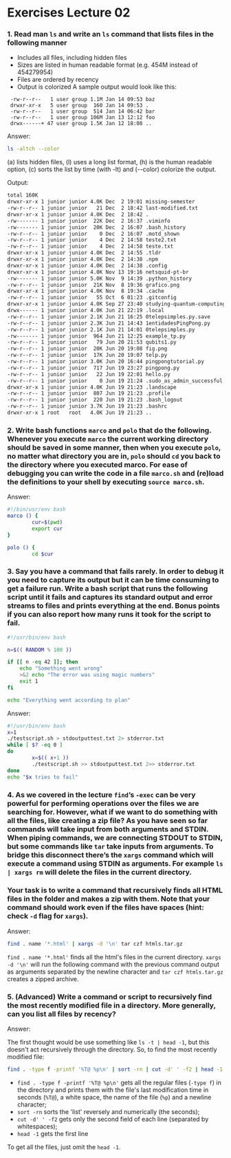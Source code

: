 # Exercises Lecture 02

### 1. Read man `ls` and write an `ls` command that lists files in the following manner

- Includes all files, including hidden files
- Sizes are listed in human readable format (e.g. 454M instead of 454279954)
- Files are ordered by recency
- Output is colorized
A sample output would look like this:

```
 -rw-r--r--   1 user group 1.1M Jan 14 09:53 baz
 drwxr-xr-x   5 user group  160 Jan 14 09:53 .
 -rw-r--r--   1 user group  514 Jan 14 06:42 bar
 -rw-r--r--   1 user group 106M Jan 13 12:12 foo
 drwx------+ 47 user group 1.5K Jan 12 18:08 ..
```

Answer:

```bash
ls -altch --color
```

(a) lists hidden files, (l) uses a long list format, (h) is the human readable option, (c) sorts the list by time (with -lt) and (--color) colorize the output.

Output:

```bash
total 160K
drwxr-xr-x 1 junior junior 4.0K Dec  2 19:01 missing-semester
-rw-r--r-- 1 junior junior   21 Dec  2 18:42 last-modified.txt
drwxr-xr-x 1 junior junior 4.0K Dec  2 18:42 .
-rw------- 1 junior junior  22K Dec  2 16:37 .viminfo
-rw------- 1 junior junior  20K Dec  2 16:07 .bash_history
-rw-r--r-- 1 junior junior    0 Dec  2 16:07 .motd_shown
-rw-r--r-- 1 junior junior    4 Dec  2 14:58 teste2.txt
-rw-r--r-- 1 junior junior    4 Dec  2 14:58 teste.txt
drwxr-xr-x 1 junior junior 4.0K Dec  2 14:55 .tldr
drwxr-xr-x 1 junior junior 4.0K Dec  2 14:38 .npm
drwxr-xr-x 1 junior junior 4.0K Dec  2 14:38 .config
drwxr-xr-x 1 junior junior 4.0K Nov 13 19:16 netsquid-pt-br
-rw------- 1 junior junior 5.0K Nov  9 14:39 .python_history
-rw-r--r-- 1 junior junior  21K Nov  8 19:36 grafico.png
drwxr-xr-x 1 junior junior 4.0K Nov  8 19:34 .cache
-rw-r--r-- 1 junior junior   55 Oct  6 01:23 .gitconfig
drwxr-xr-x 1 junior junior 4.0K Sep 27 23:40 studying-quantum-computing
drwx------ 1 junior junior 4.0K Jun 21 22:19 .local
-rw-r--r-- 1 junior junior 2.1K Jun 21 16:25 0telepsimples.py.save
-rw-r--r-- 1 junior junior 2.3K Jun 21 14:43 1entidadesPingPong.py
-rw-r--r-- 1 junior junior 2.1K Jun 21 14:01 0telepsimples.py
-rw------- 1 junior junior  964 Jun 21 12:25 example_tp.py
-rw-r--r-- 1 junior junior   79 Jun 20 21:53 qubits1.py
-rw-r--r-- 1 junior junior  20K Jun 20 19:08 fig.png
-rw-r--r-- 1 junior junior  17K Jun 20 19:07 telp.py
-rw-r--r-- 1 junior junior 3.0K Jun 20 16:44 pingpongtutorial.py
-rw-r--r-- 1 junior junior  717 Jun 19 23:27 pingpong.py
-rw-r--r-- 1 junior junior   22 Jun 19 22:01 hello.py
-rw-r--r-- 1 junior junior    0 Jun 19 21:24 .sudo_as_admin_successful
drwxr-xr-x 1 junior junior 4.0K Jun 19 21:23 .landscape
-rw-r--r-- 1 junior junior  807 Jun 19 21:23 .profile
-rw-r--r-- 1 junior junior  220 Jun 19 21:23 .bash_logout
-rw-r--r-- 1 junior junior 3.7K Jun 19 21:23 .bashrc
drwxr-xr-x 1 root   root   4.0K Jun 19 21:23 ..
```

### 2. Write bash functions `marco` and `polo` that do the following. Whenever you execute `marco` the current working directory should be saved in some manner, then when you execute `polo`, no matter what directory you are in, `polo` should `cd` you back to the directory where you executed marco. For ease of debugging you can write the code in a file `marco.sh` and (re)load the definitions to your shell by executing `source marco.sh`.

Answer:

```bash
#!/bin/usr/env bash
marco () {
        cur=$(pwd)
        export cur
}

polo () {
        cd $cur
```

### 3. Say you have a command that fails rarely. In order to debug it you need to capture its output but it can be time consuming to get a failure run. Write a bash script that runs the following script until it fails and captures its standard output and error streams to files and prints everything at the end. Bonus points if you can also report how many runs it took for the script to fail.

```bash
#!/usr/bin/env bash

n=$(( RANDOM % 100 ))

if [[ n -eq 42 ]]; then
    echo "Something went wrong"
    >&2 echo "The error was using magic numbers"
    exit 1
fi

echo "Everything went according to plan"
```

Answer:

```bash
#!/usr/bin/env bash
x=1
./testscript.sh > stdoutputtest.txt 2> stderror.txt
while [ $? -eq 0 ]
do
        x=$(( x+1 ))
        ./testscript.sh >> stdoutputtest.txt 2>> stderror.txt
done
echo "$x tries to fail"
```

### 4. As we covered in the lecture `find`’s `-exec` can be very powerful for performing operations over the files we are searching for. However, what if we want to do something with all the files, like creating a zip file? As you have seen so far commands will take input from both arguments and STDIN. When piping commands, we are connecting STDOUT to STDIN, but some commands like `tar` take inputs from arguments. To bridge this disconnect there’s the `xargs` command which will execute a command using STDIN as arguments. For example `ls | xargs rm` will delete the files in the current directory.

### Your task is to write a command that recursively finds all HTML files in the folder and makes a zip with them. Note that your command should work even if the files have spaces (hint: check `-d` flag for `xargs`).

Answer:

```bash
find . name '*.html' | xargs -d '\n' tar czf htmls.tar.gz
```

`find . name '*.html'` finds all the html's files in the current directory. `xargs -d '\n'` will run the following command with the previous command output as arguments separated by the newline character and `tar czf htmls.tar.gz` creates a zipped archive.

### 5. (Advanced) Write a command or script to recursively find the most recently modified file in a directory. More generally, can you list all files by recency?

Answer:

The first thought would be use something like `ls -t | head -1`, but this doesn't act recursively through the directory. So, to find the most recently modified file:

```bash
find . -type f -printf '%T@ %p\n' | sort -rn | cut -d' ' -f2 | head -1
```

- `find . -type f -printf '%T@ %p\n'` gets all the regular files (`-type f`) in the directory and prints them with the file's last modification time in seconds (`%T@`), a white space, the name of the file (`%p`) and a newline character;
- `sort -rn` sorts the 'list' reversely and numerically (the seconds);
- `cut -d' ' -f2` gets only the second field of each line (separated by whitespaces);
- `head -1` gets the first line

To get all the files, just omit the `head -1`.
